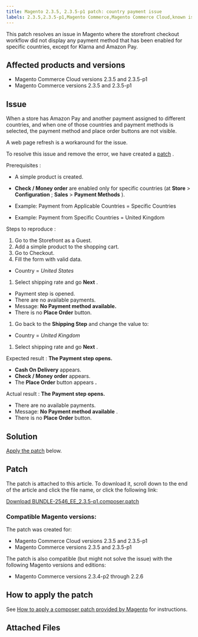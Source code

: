 ```yaml
---
title: Magento 2.3.5, 2.3.5-p1 patch: country payment issue
labels: 2.3.5,2.3.5-p1,Magento Commerce,Magento Commerce Cloud,known issues,patch,payments,troubleshooting
---
```


This patch resolves an issue in Magento where the storefront checkout workflow did not display any payment method that has been enabled for specific countries, except for Klarna and Amazon Pay.

## Affected products and versions

* Magento Commerce Cloud versions 2.3.5 and 2.3.5-p1
* Magento Commerce versions 2.3.5 and 2.3.5-p1

## Issue

When a store has Amazon Pay and another payment assigned to different countries, and when one of those countries and payment methods is selected, the payment method and place order buttons are not visible.

A web page refresh is a workaround for the issue.

To resolve this issue and remove the error, we have created a [patch](https://support.magento.com/hc/en-us/article_attachments/360057950771/BUNDLE-2546_EE_2.3.5-p1.composer.patch) .

 <span class="wysiwyg-underline">Prerequisites</span> :

* A simple product is created.
* **Check / Money order** are enabled only for specific countries (at **Store** > **Configuration** ; **Sales** > **Payment Methods** ).

* Example: Payment from Applicable Countries = Specific Countries
* Example: Payment from Specific Countries = United Kingdom

 <span class="wysiwyg-underline">Steps to reproduce</span> :

1. Go to the Storefront as a Guest.
1. Add a simple product to the shopping cart.
1. Go to Checkout.
1. Fill the form with valid data.

* Country = *United States* 

1. Select shipping rate and go **Next** .

* Payment step is opened.
* There are no available payments.
* Message: **No Payment method available.** 
* There is no **Place Order** button.

1. Go back to the **Shipping Step** and change the value to:

* Country = *United Kingdom* 

1. Select shipping rate and go **Next** .

 <span class="wysiwyg-underline">Expected result</span> : **The Payment step opens.** 

* **Cash On Delivery** appears.
* **Check / Money order** appears.
* The **Place Order** button appears **.** 

 <span class="wysiwyg-underline">Actual result</span> : **The Payment step opens.** 

* There are no available payments.
* Message: **No Payment method available** .
* There is no **Place Order** button.

## Solution

 [Apply the patch](https://support.magento.com/hc/en-us/article_attachments/360057950771/BUNDLE-2546_EE_2.3.5-p1.composer.patch) below.

## Patch

The patch is attached to this article. To download it, scroll down to the end of the article and click the file name, or click the following link:

 [Download BUNDLE-2546\_EE\_2.3.5-p1.composer.patch](https://support.magento.com/hc/en-us/article_attachments/360057950771/BUNDLE-2546_EE_2.3.5-p1.composer.patch) 

### Compatible Magento versions:

The patch was created for:

* Magento Commerce Cloud versions 2.3.5 and 2.3.5-p1
* Magento Commerce versions 2.3.5 and 2.3.5-p1

The patch is also compatible (but might not solve the issue) with the following Magento versions and editions:

* Magento Commerce versions 2.3.4-p2 through 2.2.6

## How to apply the patch

See [How to apply a composer patch provided by Magento](https://support.magento.com/hc/en-us/articles/360028367731) for instructions.

## Attached Files
